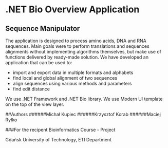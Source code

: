 # **.NET Bio Overview Application**
## **Sequence Manipulator**

The application is designed to process amino acids, DNA and RNA sequences.
Main goals were to perform translations and sequences alignments without implementing algorithms themselves, 
but make use of functions delivered by ready-made solution. We have developed an application that can be used to:
- import and export data in multiple formats and alphabets
- find local and global alignment of two sequences
- align sequences using various methods and parameters
- find edit distance

We use .NET Framework and .NET Bio library.
We use Modern UI template on the top of the view layer.

##Authors
######Michał Kupiec
######Krzysztof Korab
######Maciej Ryłko

###For the recipent
Bioinformatics Course - Project

Gdańsk University of Technology, ETI Department
